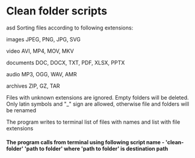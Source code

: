 # Clean folder scripts
asd
Sorting files according to following extensions:

images      JPEG, PNG, JPG, SVG

video       AVI, MP4, MOV, MKV

documents   DOC, DOCX, TXT, PDF, XLSX, PPTX

audio       MP3, OGG, WAV, AMR

archives    ZIP, GZ, TAR

Files with unknown extensions are ignored.
Empty folders will be deleted.
Only latin symbols and "_" sign are allowed, otherwise file and folders will be renamed

The program writes to terminal list of files with names and list with file extensions

#### The program calls from terminal using following script name - 'clean-folder' 'path to folder' where 'path to folder' is destination path
